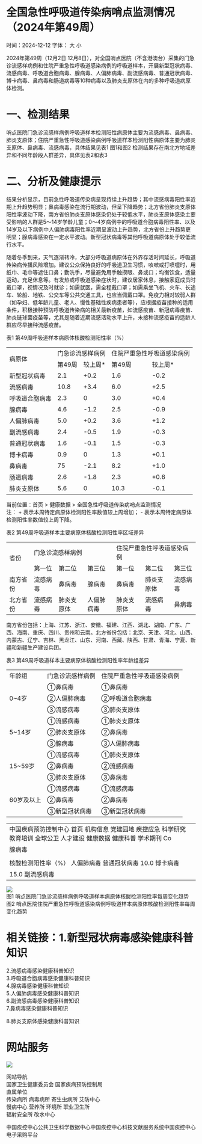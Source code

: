 # 全国急性呼吸道传染病哨点监测情况（2024年第49周）

时间：2024-12-12 字体： ⼤ ⼩

2024年第49周（12⽉2⽇ 12⽉8⽇），对全国哨点医院（不含港澳台）采集的⻔急诊流感样病例和住院严重急性呼吸道感染病例的呼吸道样本，开展新型冠状病毒、流感病毒、呼吸道合胞病毒、腺病毒、⼈偏肺病毒、副流感病毒、普通冠状病毒、博卡病毒、⿐病毒和肠道病毒等10种病毒以及肺炎⽀原体在内的多种呼吸道病原体检测。

# ⼀、检测结果

哨点医院⻔急诊流感样病例呼吸道样本检测阳性病原体主要为流感病毒、⿐病毒、肺炎⽀原体；住院严重急性呼吸道感染病例呼吸道样本检测阳性病原体主要为肺炎⽀原体、⿐病毒、流感病毒，具体结果⻅表1 图1和图2 检测结果存在南北⽅地域差异和不同年龄段⼈群差异，具体⻅表2和表3

# ⼆、分析及健康提示

结果分析显示，⽬前急性呼吸道传染病呈现持续上升趋势；其中流感病毒阳性率近期上升趋势明显；⿐病毒感染在流⾏期波动，但呈下降趋势；北⽅省份肺炎⽀原体阳性率波动下降，南⽅省份肺炎⽀原体感染仍处于较低⽔平，肺炎⽀原体感染主要受影响的⼈群是5～14岁学龄⼉童；0～4岁病例中的呼吸道合胞病毒阳性率、以及14岁及以下病例中⼈偏肺病毒阳性率近期呈波动上升趋势，北⽅省份上升趋势更明显；腺病毒感染在⼀定⽔平波动。新型冠状病毒等其他呼吸道病原体处于较低流⾏⽔平。

随着冬季到来，天⽓逐渐转冷，⼤部分呼吸道病原体在外界存活时间延⻓，呼吸道传染病传播⻛险增加。建议公众保持良好的呼吸道卫⽣习惯，咳嗽或打喷嚏时，⽤纸⼱、⽑⼱等遮住⼝⿐；勤洗⼿，尽量避免⽤⼿触摸眼、⿐或⼝；均衡饮⻝，适量运动，充⾜休息等。有发热或呼吸道感染症状时，建议居家休息，接触家庭成员时戴⼝罩，视情况及时就诊；如需就医，需全程戴⼝罩；如需乘坐⻜机、⽕⻋、⻓途⻋、轮船、地铁、公交⻋等公共交通⼯具，也应当佩戴⼝罩。免疫⼒相对较弱⼈群（如孕妇、低年龄⼉童、⽼⼈、慢性基础性疾病患者等），应根据疫苗接种的适⽤条件，积极接种预防呼吸道传染病的相关最新疫苗，如流感疫苗、新冠病毒疫苗、肺炎链球菌疫苗等，尤其是随着近期流感活动⽔平上升，未接种流感疫苗的适龄⼈群应尽早接种流感疫苗。

表1 第49周呼吸道样本病原体核酸检测阳性率（%）  

<table><tr><td rowspan="2">病原体</td><td colspan="2">门急诊流感样病例</td><td colspan="2">住院严重急性呼吸道感染病例</td></tr><tr><td>第49周</td><td>较上周*</td><td>第49周</td><td>较上周*</td></tr><tr><td>新型冠状病毒</td><td>2.1</td><td>+0.2</td><td>1.6</td><td>-0.2</td></tr><tr><td>流感病毒</td><td>10.8</td><td>+3.4</td><td>6.0</td><td>+2.5</td></tr><tr><td>呼吸道合胞病毒</td><td>2.3</td><td>0</td><td>3.0</td><td>+0.4</td></tr><tr><td>腺病毒</td><td>4.6</td><td>-1.2</td><td>2.5</td><td>-0.9</td></tr><tr><td>人偏肺病毒</td><td>5.0</td><td>+0.2</td><td>3.6</td><td>+1.2</td></tr><tr><td>副流感病毒</td><td>2.4</td><td>-0.5</td><td>1.9</td><td>-0.3</td></tr><tr><td>普通冠状病毒</td><td>1.6</td><td>-0.1</td><td>1.5</td><td>-0.3</td></tr><tr><td>博卡病毒</td><td>0.9</td><td>0</td><td>1.3</td><td>+0.1</td></tr><tr><td>鼻病毒</td><td>75</td><td>-2.1</td><td>8.2</td><td>+1.0</td></tr><tr><td>肠道病毒</td><td>2.6</td><td>-1.8</td><td>2.3</td><td>+0.6</td></tr><tr><td>肺炎支原体</td><td>5.6</td><td>0</td><td>10.3</td><td>-0.1</td></tr></table>

当前位置：⾸⻚ > 健康数据 > 全国急性呼吸道传染病哨点监测情况  
注： + 表示本周特定病原体检测阳性率数值较上周增加； - 表示本周特定病原体检测阳性率数值较上周下降。

表2 第49周呼吸道样本主要病原体核酸检测阳性率区域差异  

<table><tr><td rowspan="2">省份</td><td colspan="3">门急诊流感样病例</td><td colspan="3">住院严重急性呼吸道感染病例</td></tr><tr><td>第一位</td><td>第二位</td><td>第三位</td><td>第一位</td><td>第二位</td><td>第三位</td></tr><tr><td>南方省份</td><td>流感病毒</td><td>鼻病毒</td><td>腺病毒</td><td>鼻病毒</td><td>肺炎支原体</td><td>流感病毒</td></tr><tr><td>北方省份</td><td>流感病毒</td><td>肺炎支原体</td><td>人偏肺病毒</td><td>肺炎支原体</td><td>流感病毒</td><td>鼻病毒</td></tr></table>

南⽅省份包括：上海、江苏、浙江、安徽、福建、江⻄、湖北、湖南、⼴东、⼴⻄、海南、重庆、四川、贵州和云南。北⽅省份包括：北京、天津、河北、⼭⻄、内蒙古、辽宁、吉林、⿊⻰江、⼭东、河南、⻄藏、陕⻄、⽢肃、⻘海、宁夏、新疆和新疆⽣产建设兵团。

表3 第49周呼吸道样本主要病原体核酸检测阳性率年龄组差异  

<table><tr><td>年龄组</td><td>门急诊流感样病例</td><td>住院严重急性呼吸道感染病例</td></tr><tr><td rowspan="3">0~4岁</td><td>①鼻病毒</td><td>①鼻病毒</td></tr><tr><td>②人偏肺病毒</td><td>②呼吸道合胞病毒</td></tr><tr><td>③流感病毒</td><td>③肺炎支原体</td></tr><tr><td rowspan="3">5~14岁</td><td>①流感病毒</td><td>①肺炎支原体</td></tr><tr><td>②肺炎支原体</td><td>②鼻病毒</td></tr><tr><td>③腺病毒</td><td>③人偏肺病毒</td></tr><tr><td rowspan="3">15~59岁</td><td>①流感病毒</td><td>①肺炎支原体</td></tr><tr><td>②鼻病毒</td><td>②流感病毒</td></tr><tr><td>③肺炎支原体</td><td>③鼻病毒</td></tr><tr><td rowspan="3">60岁及以上</td><td>①流感病毒</td><td>①流感病毒</td></tr><tr><td>②鼻病毒</td><td>②鼻病毒</td></tr><tr><td>③新型冠状病毒</td><td>③新型冠状病毒</td></tr></table>

<table><tr><td>中国疾病预防控制中心 首页 机构信息 党建园地 疾控应急 科学研究 教育培训 全球公卫 人才建设 健康数据 健康科普 学术期刊 Co</td></tr><tr><td>腺病毒</td></tr><tr><td></td></tr><tr><td>核酸检测阳性率（%） 人偏肺病毒 普通冠状病毒 10.0 博卡病毒</td></tr><tr><td>15.0 副流感病毒</td></tr></table>

![](images/d4b73e67ee64af4efd25a272ce5086f1aabd1a3c93a4f3a90816460a69dbb1e3.jpg)  
图1 哨点医院⻔急诊流感样病例呼吸道样本病原体核酸检测阳性率每周变化趋势   
图2 哨点医院住院严重急性呼吸道感染病例呼吸道样本病原体核酸检测阳性率每周变化趋势

# 相关链接：1.新型冠状病毒感染健康科普知识

2.流感病毒感染健康科普知识  
3.呼吸道合胞病毒感染健康科普知识  
4.腺病毒感染健康科普知识  
5.⼈偏肺病毒感染健康科普知识  
6.副流感病毒感染健康科普知识  
7.⿐病毒感染健康科普知识

8.肺炎⽀原体感染健康科普知识

# ⽹站服务

![](images/4b52e11bdfa4b8933120586f8ae1aa6dfe1c2806a0cdc701273b1aa7e4ca5fb4.jpg)

⽹站导航  
国家卫⽣健康委员会 国家疾病预防控制局  
直属单位  
传染病所 病毒病所 寄⽣⾍病所 艾防中⼼  
慢病中⼼ 营养所 环境所 职业卫⽣所  
辐射安全所 改⽔中⼼

中国疾控中⼼公共卫⽣科学数据中⼼中国疾控中⼼科技⽂献服务系统中国疾控中⼼电⼦采购平台
